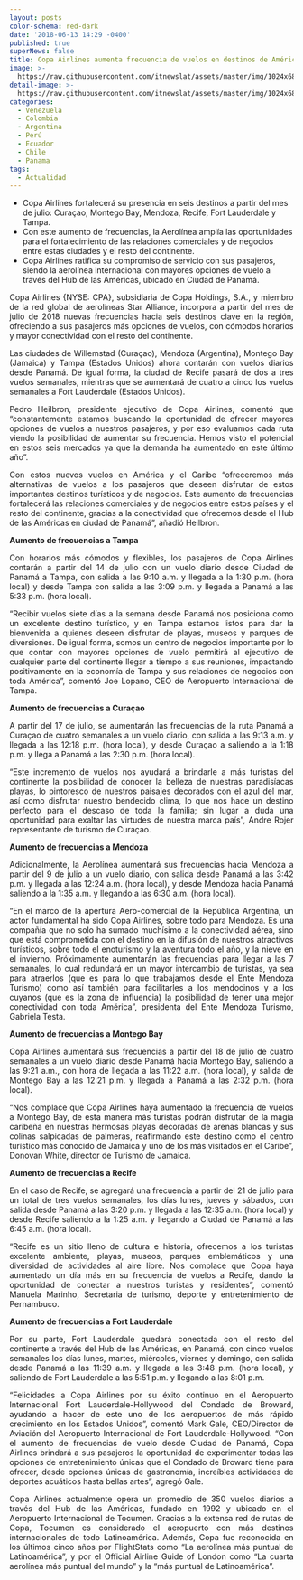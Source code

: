 ```yaml
---
layout: posts
color-schema: red-dark
date: '2018-06-13 14:29 -0400'
published: true
superNews: false
title: Copa Airlines aumenta frecuencia de vuelos en destinos de América y el Catibe
image: >-
  https://raw.githubusercontent.com/itnewslat/assets/master/img/1024x680/CopaAirlines-g.jpg
detail-image: >-
  https://raw.githubusercontent.com/itnewslat/assets/master/img/1024x680/CopaAirlines-g.jpg
categories:
  - Venezuela
  - Colombia
  - Argentina
  - Perú
  - Ecuador
  - Chile
  - Panama
tags:
  - Actualidad
---
```

- Copa Airlines fortalecerá su presencia en seis destinos a partir del mes de julio: Curaçao, Montego Bay, Mendoza, Recife, Fort Lauderdale y Tampa.
- Con este aumento de frecuencias, la Aerolínea amplía las oportunidades para el fortalecimiento de las relaciones comerciales y de negocios entre estas ciudades y el resto del continente.
- Copa Airlines ratifica su compromiso de servicio con sus pasajeros, siendo la aerolínea internacional con mayores opciones de vuelo a través del Hub de las Américas, ubicado en Ciudad de Panamá.

<p style="text-align: justify;">Copa Airlines {NYSE: CPA}, subsidiaria de Copa Holdings, S.A., y miembro de la red global de aerolíneas Star Alliance, incorpora a partir del mes de julio de 2018 nuevas frecuencias hacia seis destinos clave en la región, ofreciendo a sus pasajeros más opciones de vuelos, con cómodos horarios y mayor conectividad con el resto del continente.</p> 

<p style="text-align: justify;">Las ciudades de Willemstad (Curaçao), Mendoza (Argentina), Montego Bay (Jamaica) y Tampa (Estados Unidos) ahora contarán con vuelos diarios desde Panamá. De igual forma, la ciudad de Recife pasará de dos a tres vuelos semanales, mientras que se aumentará de cuatro a cinco los vuelos semanales a Fort Lauderdale (Estados Unidos).</p> 

<p style="text-align: justify;">Pedro Heilbron, presidente ejecutivo de Copa Airlines, comentó que “constantemente estamos buscando la oportunidad de ofrecer mayores opciones de vuelos a nuestros pasajeros, y por eso evaluamos cada ruta viendo la posibilidad de aumentar su frecuencia. Hemos visto el potencial en estos seis mercados ya que la demanda ha aumentado en este último año”.</p> 

<p style="text-align: justify;">Con estos nuevos vuelos en América y el Caribe “ofreceremos más alternativas de vuelos a los pasajeros que deseen disfrutar de estos importantes destinos turísticos y de negocios. Este aumento de frecuencias fortalecerá las relaciones comerciales y de negocios entre estos países y el resto del continente, gracias a la conectividad que ofrecemos desde el Hub de las Américas en ciudad de Panamá”, añadió Heilbron. 

**Aumento de frecuencias a Tampa**

<p style="text-align: justify;">Con horarios más cómodos y flexibles, los pasajeros de Copa Airlines contarán a partir del 14 de julio con un vuelo diario desde Ciudad de Panamá a Tampa, con salida a las 9:10 a.m. y llegada a la 1:30 p.m. (hora local) y desde Tampa con salida a las 3:09 p.m. y llegada a Panamá a las 5:33 p.m. (hora local).</p>

<p style="text-align: justify;">“Recibir vuelos siete días a la semana desde Panamá nos posiciona como un excelente destino turístico, y en Tampa estamos listos para dar la bienvenida a quienes deseen disfrutar de playas, museos y parques de diversiones. De igual forma, somos un centro de negocios importante por lo que contar con mayores opciones de vuelo permitirá al ejecutivo de cualquier parte del continente llegar a tiempo a sus reuniones, impactando positivamente en la economía de Tampa y sus relaciones de negocios con toda América”, comentó Joe Lopano, CEO de Aeropuerto Internacional de Tampa.</p>
 
**Aumento de frecuencias a Curaçao**

<p style="text-align: justify;">A partir del 17 de julio, se aumentarán las frecuencias de la ruta Panamá a Curaçao de cuatro semanales a un vuelo diario, con salida a las 9:13 a.m. y llegada a las 12:18 p.m. (hora local), y desde Curaçao a saliendo a la 1:18 p.m. y llega a Panamá a las 2:30 p.m. (hora local).</p>

<p style="text-align: justify;">“Este incremento de vuelos nos ayudará a brindarle a más turistas del continente la posibilidad de conocer la belleza de nuestras paradisíacas playas, lo pintoresco de nuestros paisajes decorados con el azul del mar, así como disfrutar nuestro bendecido clima, lo que nos hace un destino perfecto para el descaso de toda la familia; sin lugar a duda una oportunidad para exaltar las virtudes de nuestra marca país”, Andre Rojer representante de turismo de Curaçao.</p>
 
**Aumento de frecuencias a Mendoza**

<p style="text-align: justify;">Adicionalmente, la Aerolínea aumentará sus frecuencias hacia Mendoza a partir del 9 de julio a un vuelo diario, con salida desde Panamá a las 3:42 p.m. y llegada a las 12:24 a.m. (hora local), y desde Mendoza hacia Panamá saliendo a la 1:35 a.m. y llegando a las 6:30 a.m. (hora local).</p>

<p style="text-align: justify;">“En el marco de la apertura Aero-comercial de la República Argentina, un actor fundamental ha sido Copa Airlines, sobre todo para Mendoza. Es una compañía que no solo ha sumado muchísimo a la conectividad aérea, sino que está comprometida con el destino en la difusión de nuestros atractivos turísticos, sobre todo el enoturismo y la aventura todo el año, y la nieve en el invierno. Próximamente aumentarán las frecuencias para llegar a las 7 semanales, lo cual redundará en un mayor intercambio de turistas, ya sea para atraerlos (que es para lo que trabajamos desde el Ente Mendoza Turismo) como así también para facilitarles a los mendocinos y a los cuyanos (que es la zona de influencia) la posibilidad de tener una mejor conectividad con toda América”, presidenta del Ente Mendoza Turismo, Gabriela Testa.</p>

**Aumento de frecuencias a Montego Bay**

<p style="text-align: justify;">Copa Airlines aumentará sus frecuencias a partir del 18 de julio de cuatro semanales a un vuelo diario desde Panamá hacia Montego Bay, saliendo a las 9:21 a.m., con hora de llegada a las 11:22 a.m. (hora local), y salida de Montego Bay a las 12:21 p.m. y llegada a Panamá a las 2:32 p.m. (hora local).</p>

<p style="text-align: justify;">“Nos complace que Copa Airlines haya aumentado la frecuencia de vuelos a Montego Bay, de esta manera más turistas podrán disfrutar de la magia caribeña en nuestras hermosas playas decoradas de arenas blancas y sus colinas salpicadas de palmeras, reafirmando este destino como el centro turístico más conocido de Jamaica y uno de los más visitados en el Caribe”, Donovan White, director de Turismo de Jamaica.</p>
 
**Aumento de frecuencias a Recife**

<p style="text-align: justify;">En el caso de Recife, se agregará una frecuencia a partir del 21 de julio para un total de tres vuelos semanales, los días lunes, jueves y sábados, con salida desde Panamá a las 3:20 p.m. y llegada a las 12:35 a.m. (hora local) y desde Recife saliendo a la 1:25 a.m. y llegando a Ciudad de Panamá a las 6:45 a.m. (hora local).</p>

<p style="text-align: justify;">“Recife es un sitio lleno de cultura e historia, ofrecemos a los turistas excelente ambiente, playas, museos, parques emblemáticos y una diversidad de actividades al aire libre. Nos complace que Copa haya aumentado un día más en su frecuencia de vuelos a Recife, dando la oportunidad de conectar a nuestros turistas y residentes”, comentó Manuela Marinho, Secretaria de turismo, deporte y entretenimiento de Pernambuco.</p>

**Aumento de frecuencias a Fort Lauderdale**

<p style="text-align: justify;">Por su parte, Fort Lauderdale quedará conectada con el resto del continente a través del Hub de las Américas, en Panamá, con cinco vuelos semanales los días lunes, martes, miércoles, viernes y domingo, con salida desde Panamá a las 11:39 a.m. y llegada a las 3:48 p.m. (hora local), y saliendo de Fort Lauderdale a las 5:51 p.m. y llegando a las 8:01 p.m.</p>

<p style="text-align: justify;">“Felicidades a Copa Airlines por su éxito continuo en el Aeropuerto Internacional Fort Lauderdale-Hollywood del Condado de Broward, ayudando a hacer de este uno de los aeropuertos de más rápido crecimiento en los Estados Unidos”, comentó Mark Gale, CEO/Director de Aviación del Aeropuerto Internacional de Fort Lauderdale-Hollywood. “Con el aumento de frecuencias de vuelo desde Ciudad de Panamá, Copa Airlines brindará a sus pasajeros la oportunidad de experimentar todas las opciones de entretenimiento únicas que el Condado de Broward tiene para ofrecer, desde opciones únicas de gastronomía, increíbles actividades de deportes acuáticos hasta bellas artes”, agregó Gale.</p>
 
<p style="text-align: justify;">Copa Airlines actualmente opera un promedio de 350 vuelos diarios a través del Hub de las Américas, fundado en 1992 y ubicado en el Aeropuerto Internacional de Tocumen. Gracias a la extensa red de rutas de Copa, Tocumen es considerado el aeropuerto con más destinos internacionales de todo Latinoamérica.  Además, Copa fue reconocida en los últimos cinco años por FlightStats como “La aerolínea más puntual de Latinoamérica”, y por el Official Airline Guide of London como “La cuarta aerolínea más puntual del mundo” y la “más puntual de Latinoamérica”.</p>


